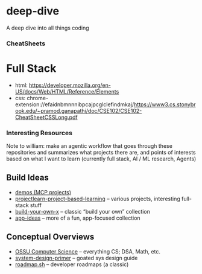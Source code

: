 # deep-dive
A deep dive into all things coding


### CheatSheets

# Full Stack
- html: https://developer.mozilla.org/en-US/docs/Web/HTML/Reference/Elements 
- css: chrome-extension://efaidnbmnnnibpcajpcglclefindmkaj/https://www3.cs.stonybrook.edu/~pramod.ganapathi/doc/CSE102/CSE102-CheatSheetCSSLong.pdf 


### Interesting Resources

Note to william: make an agentic workflow that goes through these repositories and summarizes what projects there are, and points of interests based on what I want to learn (currently full stack, AI / ML research, Agents)

## Build Ideas

- [demos (MCP projects)](https://github.com/bitswired/demos)
- [projectlearn-project-based-learning](https://github.com/Xtremilicious/projectlearn-project-based-learning) – various projects, interesting full-stack stuff
- [build-your-own-x](https://github.com/codecrafters-io/build-your-own-x) – classic “build your own” collection
- [app-ideas](https://github.com/florinpop17/app-ideas) – more of a fun, app-focused collection

## Conceptual Overviews
- [OSSU Computer Science](https://github.com/ossu/computer-science) – everything CS; DSA, Math, etc.
- [system-design-primer](https://github.com/donnemartin/system-design-primer?tab=readme-ov-file#system-design-topics-start-here) – goated sys design guide
- [roadmap.sh](https://roadmap.sh/) – developer roadmaps (a classic)
